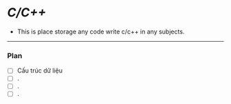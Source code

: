 # ***C/C++***
- This is place storage any code write c/c++ in any subjects.

---
### Plan
- [ ] Cấu trúc dữ liệu
- [ ] .
- [ ] .
- [ ] .